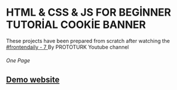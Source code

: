 # HTML & CSS & JS FOR BEGİNNER TUTORİAL COOKİE BANNER

<p>These projects have been prepared from scratch after watching the 
<a href="https://www.youtube.com/watch?v=XcpnlmwBI_U&list=PLfAfrKyDRWrGze_1T1bUU0qA9RknVKI5J&index=7">#frontendaily - 7
</a>By PROTOTURK Youtube channel</p>

<h6>One Page<h6> 
  <h2> <a href="https://cookiebanner.netlify.app/" rel="nofollow">Demo website</a> </h2>
 